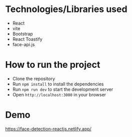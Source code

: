 # Technologies/Libraries used
- React
- vite
- Bootstrap
- React Toastify
- face-api.js


# How to run the project
- Clone the repository
- Run `npm install` to install the dependencies
- Run `npm run dev` to start the development server
- Open `http://localhost:3000` in your browser

# Demo
https://face-detection-reactjs.netlify.app/